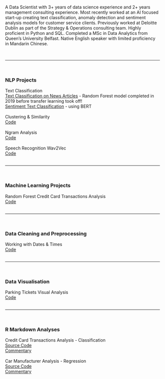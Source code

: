 <p>A Data Scientist with 3+ years of data science experience and 2+ years management consulting experience. Most recently worked at an AI focused start-up creating text classification, anomaly detection and sentiment analysis models for customer service clients. Previously worked at Deloitte Dublin as part of the Strategy & Operations consulting team. Highly proficient in Python and SQL. Completed a MSc in Data Analytics from Queen’s University Belfast. Native English speaker with limited proficiency in Mandarin Chinese.<p>
<br/>
<hr>
<br/>
<h3>NLP Projects</h3>
<p1>Text Classification<br/>
<p1><a href="https://github.com/atowey01/NLP-Projects/blob/master/text_classification_news_articles.ipynb">Text Classification on News Articles</a> - Random Forest model completed in 2019 before transfer learning took off!</p1><br/>
<p1><a href="https://github.com/atowey01/NLP-Projects/blob/master/sentiment_text_classification_imdb.ipynb">Sentiment Text Classification</a> - using BERT</p1><br/>
<br/>
<p1>Clustering & Similarity<br/>
<a href="https://github.com/atowey01/NLP-Projects/blob/master/clustering_and_similarity_news_headlines.ipynb">Code</a><br/>
<br/>
<p1>Ngram Analysis<br/>
<a href="https://github.com/atowey01/NLP-Projects/blob/master/ngram_analysis_syrian_war_articles.ipynb">Code</a><br/>
<br/>
<p1>Speech Recognition Wav2Vec<br/>
<a href="https://github.com/atowey01/NLP-Projects/blob/master/speech_recognition_wav2vec.ipynb">Code</a><br/>
<br/>
<hr>
<br/>
<h3>Machine Learning Projects</h3>
<p1>Random Forest Credit Card Transactions Analysis<br/>
<a href="https://github.com/atowey01/Machine-Learning-Projects/blob/master/random_forest_credit_card_transactions_analysis.ipynb">Code</a><br/>
<br/>
<hr>
<br/>
<h3>Data Cleaning and Preprocessing</h3>
<p1>Working with Dates & Times<br/>
<a href="https://github.com/atowey01/Data-Cleaning-and-Preprocessing/blob/master/working_with_dates_and_times.ipynb">Code</a><br/>
<br/>
<hr>
<br/>
<h3>Data Visualisation</h3>
<p1>Parking Tickets Visual Analysis<br/>
<a href="https://github.com/atowey01/Data-Visualisation/blob/master/parking_tickets_analysis_using_plots.ipynb">Code</a><br/>
<br/>
<hr>
<br/>
<h3>R Markdown Analyses</h3>
<p1>Credit Card Transactions Analysis - Classification<br/>
<a href="https://github.com/atowey01/R-Data-Science-Projects/blob/master/Credit_Card_Transactions_Analysis.Rmd">Source Code</a><br/>
<a href="http://rpubs.com/atowey01/CreditCardTransactionsAnalysis">Commentary</a></p1><br/>
<br/>
<p1>Car Manufacturer Analysis - Regression<br/>
<a href="https://github.com/atowey01/R-Data-Science-Projects/blob/master/Car_Manufacturer_Analysis.Rmd">Source Code</a><br/>
<a href="http://rpubs.com/atowey01/CarManufacturerAnalysis">Commentary</a></p1>



